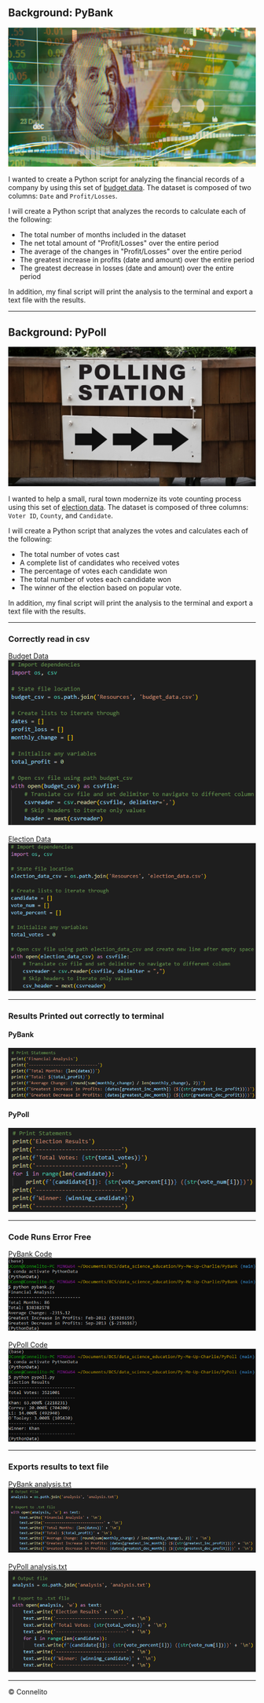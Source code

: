 ## Background: PyBank

  ![Revenue](Images/revenue-per-lead.png)

I wanted to create a Python script for analyzing the financial records of a company by using this set of [budget data](PyBank/Resources/budget_data.csv). The dataset is composed of two columns: `Date` and `Profit/Losses`.

I will create a Python script that analyzes the records to calculate each of the following:
  * The total number of months included in the dataset
  * The net total amount of "Profit/Losses" over the entire period
  * The average of the changes in "Profit/Losses" over the entire period
  * The greatest increase in profits (date and amount) over the entire period
  * The greatest decrease in losses (date and amount) over the entire period

In addition, my final script will print the analysis to the terminal and export a text file with the results.

  - - -

## Background: PyPoll

  ![Vote Counting](Images/Vote_counting.png)

I wanted to help a small, rural town modernize its vote counting process using this set of [election data](PyPoll/Resources/election_data.csv). The dataset is composed of three columns: `Voter ID`, `County`, and `Candidate`. 

I will create a Python script that analyzes the votes and calculates each of the following:
  * The total number of votes cast
  * A complete list of candidates who received votes
  * The percentage of votes each candidate won
  * The total number of votes each candidate won
  * The winner of the election based on popular vote.

In addition, my final script will print the analysis to the terminal and export a text file with the results.

  - - -

### Correctly read in csv
[Budget Data](PyBank/Resources/budget_data.csv)<br>
  ![Read PyBank CSV](Images/pybank_read_csv.png)<br><br>
[Election Data](PyPoll/Resources/election_data.csv)<br>
  ![Read PyPoll CSV](Images/pypoll_read_csv.png)

  - - -

### Results Printed out correctly to terminal
#### PyBank
  ![PyBank Print](Images/pybank_print_statements.png)
#### PyPoll
  ![PyPoll Print](Images/pypoll_print_statements.png)

  - - -

### Code Runs Error Free
[PyBank Code](PyBank/pybank.py)<br>
  ![PyBank Script](Images/pybank_script.png)<br><br>
[PyPoll Code](PyPoll/pypoll.py)<br>
  ![PyPoll Script](Images/pypoll_script.png)

  - - -

### Exports results to text file
[PyBank analysis.txt](PyBank/analysis/analysis.txt)<br>
  ![PyBank Export Text](Images/pybank_export_text.png)<br><br>
[PyPoll analysis.txt](PyPoll/analysis/analysis.txt)<br>
  ![PyPoll Export Text](Images/pypoll_export_text.png)

  - - -

© Connelito
